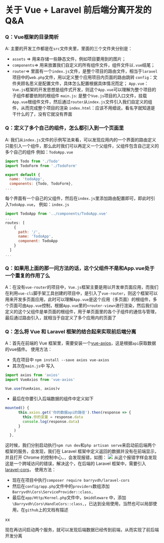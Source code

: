 # 关于 Vue + Laravel 前后端分离开发的Q&A

### Q：Vue框架的目录简析
A: 主要的开发工作都是在`src`文件夹里，里面的三个文件夹分别是：
* `assets` => 用来存储一些静态文件，例如项目要用到的图片；
* `components`=> 用来放置我们自定义的所有组件文件，组件文件以`.vue`结尾；
* `router`=> 里面有一个`index.js`文件，是整个项目的路由文件，相当于`laravel`项目中的`web.php`文件，用以定义整个应用项目内页面的路由跳转
`config`：文件夹顾名思义是配置文件，具体怎么配置根据具体情况而定；
`App.vue`：`Vue.js`框架的开发思想是组件式开发，则这个`App.vue`可以理解为整个项目的子组件都要依附的根组件
`main.js`: 是整个`Vue.js`项目的入口文件，挂载`App.vue`根组件文件，然后通过`router`从`index.js`文件引入我们自定义的组件，从而完成整个项目的渲染
`index.html`：应该不用细说，看名字就知道是干什么的了，没有它就没有界面

### Q：定义了多个自己的组件，怎么都引入到一个页面里
A: 我们从`index.js`文件的示例写法来看，可以发现应用内的一个界面的路由定义只能引入一个组件，那么此时我们可以再定义一个父组件，父组件包含自己定义的多个自己的组件
例如：`TodoApp.vue`
```javascript
import Todo from './Todo'
import TodoForm from './TodoForm'

export default {
  name: 'todoApp',
  components: {Todo, TodoForm},
...
```
每个界面有一个自己的父组件，然后在`index.js`里添加路由配置即可，即此时引入`TodoApp.vue`，
例如：`index.js`
```javascript
import TodoApp from '../components/TodoApp.vue'
...
routes: [
    {
      path: '/',
      name: 'TodoApp',
      component: TodoApp
    }
  ]
...
```

### Q：如果用上面的那一问方法的话，这个父组件不是和App.vue处于一个重复的作用了么
A：在没有`vue-router`的项目中，`Vue.js`框架主要是用以开发单页面应用，而我们在利用`vue-cli`脚手架工具创建的项目中，是引入了`vue-router`，则这个框架可以用来开发多页面应用，此时可以理解`App.vue`是这个应用（多页面）的根组件，多个页面可由`App.vue`控制，根据`App.vue`里的`<router-view>`进行渲染，然后我们自定义的这个父组件是单页面的根组件，用于单页面里的各个子组件的通信与管理，最后通过路由引入，就相当于自定义了多个应用内的页面了

### Q：怎么将 Vue 和 Laravel 框架的结合起来实现前后端分离
A：首先在前端的 Vue 框架里，需要安装一个[vue-axios](https://github.com/imcvampire/vue-axios)，这是根据`api`获取数据的vue插件。
使用方法：
* 先在项目中 ``` npm install --save axios vue-axios ```
* 其次在`main.js`中 写入
```javascript
import axios from 'axios'
import VueAxios from 'vue-axios'

Vue.use(VueAxios, axios)v
```
* 最后在你要引入后端数据的组件中定义如下
```js
mounted() {
      this.axios.get('你的数据api的路径').then(response => {
        this.你的变量 = response.data
        console.log(response.data)
      }
    )
  },
```
这时候，我们分别启动执行`npm run dev`和`php artisan serve`来启动前后端两个框架的服务，会发现，我们在 Laravel 框架中定义返回的数据并没有在前端显示，并且打开 Chrome 的控制中心，，会发现报错，如图：
![](http://omqlv3air.bkt.clouddn.com/blog/2017-06-06-%E5%B1%8F%E5%B9%95%E5%BF%AB%E7%85%A7%202017-06-06%20%E4%B8%8A%E5%8D%889.20.30.png)
从这个报错字样会发现这是一个跨域访问的错误，解决这个，在后端的 Laravel 框架中，需要引入[laravel-cors](https://github.com/barryvdh/laravel-cors)，
使用方法：
* 现在在项目中执行`composer require barryvdh/laravel-cors`
* 然后在`config/app.php`文件中的`providers`数组添加`Barryvdh\Cors\ServiceProvider::class,`
* 最后在`app/Http/Kernel.php`文件中，`$middleware` 中，添加`\Barryvdh\Cors\HandleCors::class,`，已达到全局使用，当然也可以局部使用，在`github`上的文档有描述

xx

现在再访问启动两个服务，就可以发现后端数据已经传到前端，从而实现了前后端开发分离
